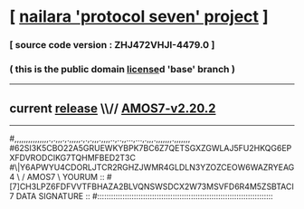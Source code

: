 
# [ [nailara 'protocol seven' project](http://nailara.network/) ]

### [ source code version : ZHJ472VHJI-4479.0 ]

### ( this is the public domain [license](../license)d 'base' branch )
---
## current [release](https://github.com/nailara-technologies/protocol-7/releases) \\\\// [AMOS7-v2.20.2](https://github.com/nailara-technologies/protocol-7/releases/tag/AMOS7-v2.20.2)
---

#,,,,,,,,,,,,,,,.,.,,,.,.,,,,,.,.,.,,,.,,,,..,..,,...,...,.,,,.,,,,,,,.,,,,,,,
#62SI3K5CBO22A5GRUEWKYBPK7BC6Z7QETSGXZGWLAJ5FU2HKQG6EPXFDVRODCIKG7TQHMFBED2T3C
#\\\|Y6APWYU4CDORLJTCR2RGHZJWMR4GLDLN3YZOZCEOW6WAZRYEAG4 \ / AMOS7 \ YOURUM ::
#\[7]CH3LPZ6FDFVVTFBHAZA2BLVQNSWSDCX2W73MSVFD6R4M5ZSBTACI 7  DATA SIGNATURE ::
#:::::::::::::::::::::::::::::::::::::::::::::::::::::::::::::::::::::::::::::
